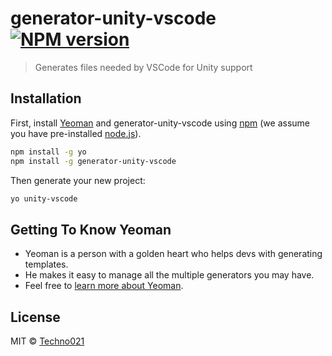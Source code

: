 # generator-unity-vscode [![NPM version][npm-image]][npm-url]
> Generates files needed by VSCode for Unity support

## Installation

First, install [Yeoman](http://yeoman.io) and generator-unity-vscode using [npm](https://www.npmjs.com/) (we assume you have pre-installed [node.js](https://nodejs.org/)).

```bash
npm install -g yo
npm install -g generator-unity-vscode
```

Then generate your new project:

```bash
yo unity-vscode
```

## Getting To Know Yeoman
 * Yeoman is a person with a golden heart who helps devs with generating templates.
 * He makes it easy to manage all the multiple generators you may have.
 * Feel free to [learn more about Yeoman](http://yeoman.io/).

## License

MIT © [Techno021]()


[npm-image]: https://badge.fury.io/js/generator-unity-vscode.svg
[npm-url]: https://npmjs.org/package/generator-unity-vscode
